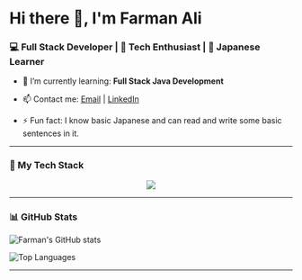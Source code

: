 # Hi there 👋, I'm Farman Ali  
### 💻 Full Stack Developer | 🧠 Tech Enthusiast | 🏮 Japanese Learner

- 🌱 I’m currently learning: **Full Stack Java Development**
- 📫 Contact me: [Email](mailto:fa.xzn080@gmail.com) | [LinkedIn](https://linkedin.com/in/farman--ali)

- ⚡ Fun fact: I know basic Japanese and can read and write some basic sentences in it.

---

### 🧰 My Tech Stack
<p  align="center">
  <a href="https://skillicons.dev">
    <img src="https://skillicons.dev/icons?i=java,javascript,py,c,mysql,html,css,bootstrap,git,github,bash,linux,vscode,idea"/>
  </a>
</p>

---

### 📊 GitHub Stats

![Farman's GitHub stats](https://github-readme-stats.vercel.app/api?username=farman-cloud&show_icons=true&theme=tokyonight)

![Top Languages](https://github-readme-stats.vercel.app/api/top-langs/?username=farman-cloud&layout=compact&theme=tokyonight)

---
